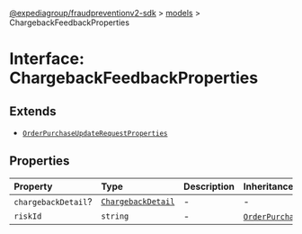 [@expediagroup/fraudpreventionv2-sdk](../../index.md) > [models](../index.md) > ChargebackFeedbackProperties

# Interface: ChargebackFeedbackProperties

## Extends

- [`OrderPurchaseUpdateRequestProperties`](OrderPurchaseUpdateRequestProperties.md)

## Properties

| Property | Type | Description | Inheritance | Source |
| :------ | :------ | :------ | :------ | :------ |
| `chargebackDetail`? | [`ChargebackDetail`](../classes/ChargebackDetail.md) | - | - | models/ChargebackFeedback.ts:51 |
| `riskId` | `string` | - | [`OrderPurchaseUpdateRequestProperties`](OrderPurchaseUpdateRequestProperties.md).`riskId` | models/OrderPurchaseUpdateRequest.ts:42 |
